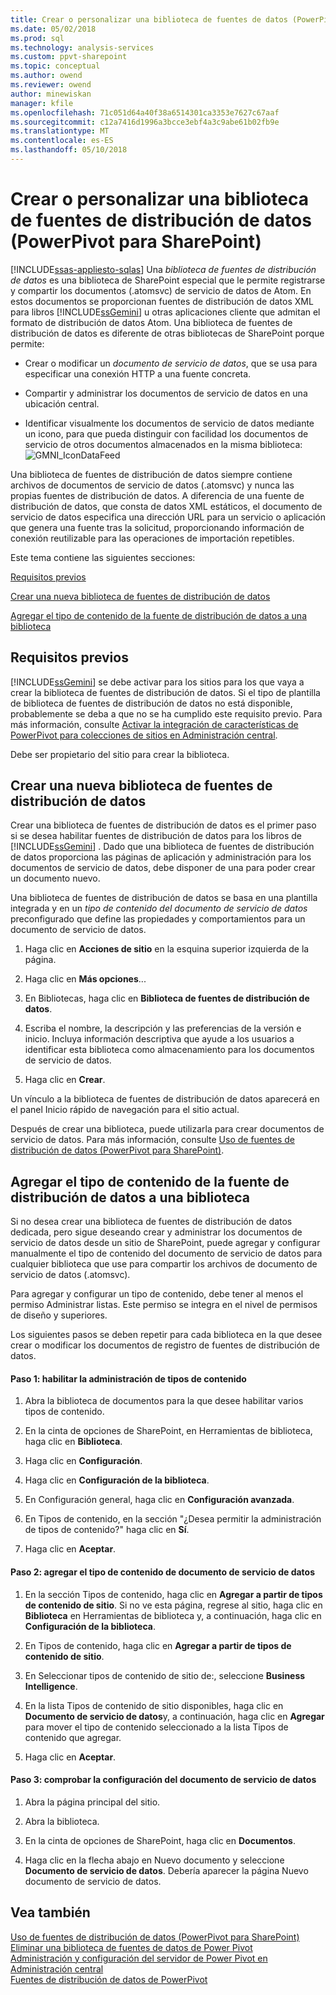 ```yaml
---
title: Crear o personalizar una biblioteca de fuentes de datos (PowerPivot para SharePoint) | Documentos de Microsoft
ms.date: 05/02/2018
ms.prod: sql
ms.technology: analysis-services
ms.custom: ppvt-sharepoint
ms.topic: conceptual
ms.author: owend
ms.reviewer: owend
author: minewiskan
manager: kfile
ms.openlocfilehash: 71c051d64a40f38a6514301ca3353e7627c67aaf
ms.sourcegitcommit: c12a7416d1996a3bcce3ebf4a3c9abe61b02fb9e
ms.translationtype: MT
ms.contentlocale: es-ES
ms.lasthandoff: 05/10/2018
---
```

# <a name="create-or-customize-a-data-feed-library-power-pivot-for-sharepoint"></a>Crear o personalizar una biblioteca de fuentes de distribución de datos (PowerPivot para SharePoint)
[!INCLUDE[ssas-appliesto-sqlas](../../includes/ssas-appliesto-sqlas.md)]
  Una *biblioteca de fuentes de distribución de datos* es una biblioteca de SharePoint especial que le permite registrarse y compartir los documentos (.atomsvc) de servicio de datos de Atom. En estos documentos se proporcionan fuentes de distribución de datos XML para libros [!INCLUDE[ssGemini](../../includes/ssgemini-md.md)] u otras aplicaciones cliente que admitan el formato de distribución de datos Atom. Una biblioteca de fuentes de distribución de datos es diferente de otras bibliotecas de SharePoint porque permite:  
  
-   Crear o modificar un *documento de servicio de datos*, que se usa para especificar una conexión HTTP a una fuente concreta.  
  
-   Compartir y administrar los documentos de servicio de datos en una ubicación central.  
  
-   Identificar visualmente los documentos de servicio de datos mediante un icono, para que pueda distinguir con facilidad los documentos de servicio de otros documentos almacenados en la misma biblioteca: ![GMNI_IconDataFeed](../../analysis-services/power-pivot-sharepoint/media/gmni-icondatafeed.gif "GMNI_IconDataFeed")  
  
 Una biblioteca de fuentes de distribución de datos siempre contiene archivos de documentos de servicio de datos (.atomsvc) y nunca las propias fuentes de distribución de datos. A diferencia de una fuente de distribución de datos, que consta de datos XML estáticos, el documento de servicio de datos especifica una dirección URL para un servicio o aplicación que genera una fuente tras la solicitud, proporcionando información de conexión reutilizable para las operaciones de importación repetibles.  
  
 Este tema contiene las siguientes secciones:  
  
 [Requisitos previos](#prereq)  
  
 [Crear una nueva biblioteca de fuentes de distribución de datos](#createlib)  
  
 [Agregar el tipo de contenido de la fuente de distribución de datos a una biblioteca](#addtolib)  
  
##  <a name="prereq"></a> Requisitos previos  
 [!INCLUDE[ssGemini](../../includes/ssgemini-md.md)] se debe activar para los sitios para los que vaya a crear la biblioteca de fuentes de distribución de datos. Si el tipo de plantilla de biblioteca de fuentes de distribución de datos no está disponible, probablemente se deba a que no se ha cumplido este requisito previo. Para más información, consulte [Activar la integración de características de PowerPivot para colecciones de sitios en Administración central](../../analysis-services/power-pivot-sharepoint/activate-power-pivot-integration-for-site-collections-in-ca.md).  
  
 Debe ser propietario del sitio para crear la biblioteca.  
  
##  <a name="createlib"></a> Crear una nueva biblioteca de fuentes de distribución de datos  
 Crear una biblioteca de fuentes de distribución de datos es el primer paso si se desea habilitar fuentes de distribución de datos para los libros de [!INCLUDE[ssGemini](../../includes/ssgemini-md.md)] . Dado que una biblioteca de fuentes de distribución de datos proporciona las páginas de aplicación y administración para los documentos de servicio de datos, debe disponer de una para poder crear un documento nuevo.  
  
 Una biblioteca de fuentes de distribución de datos se basa en una plantilla integrada y en un *tipo de contenido del documento de servicio de datos* preconfigurado que define las propiedades y comportamientos para un documento de servicio de datos.  
  
1.  Haga clic en **Acciones de sitio** en la esquina superior izquierda de la página.  
  
2.  Haga clic en **Más opciones**...  
  
3.  En Bibliotecas, haga clic en **Biblioteca de fuentes de distribución de datos**.  
  
4.  Escriba el nombre, la descripción y las preferencias de la versión e inicio. Incluya información descriptiva que ayude a los usuarios a identificar esta biblioteca como almacenamiento para los documentos de servicio de datos.  
  
5.  Haga clic en **Crear**.  
  
 Un vínculo a la biblioteca de fuentes de distribución de datos aparecerá en el panel Inicio rápido de navegación para el sitio actual.  
  
 Después de crear una biblioteca, puede utilizarla para crear documentos de servicio de datos. Para más información, consulte [Uso de fuentes de distribución de datos &#40;PowerPivot para SharePoint&#41;](../../analysis-services/power-pivot-sharepoint/use-data-feeds-power-pivot-for-sharepoint.md).  
  
##  <a name="addtolib"></a> Agregar el tipo de contenido de la fuente de distribución de datos a una biblioteca  
 Si no desea crear una biblioteca de fuentes de distribución de datos dedicada, pero sigue deseando crear y administrar los documentos de servicio de datos desde un sitio de SharePoint, puede agregar y configurar manualmente el tipo de contenido del documento de servicio de datos para cualquier biblioteca que use para compartir los archivos de documento de servicio de datos (.atomsvc).  
  
 Para agregar y configurar un tipo de contenido, debe tener al menos el permiso Administrar listas. Este permiso se integra en el nivel de permisos de diseño y superiores.  
  
 Los siguientes pasos se deben repetir para cada biblioteca en la que desee crear o modificar los documentos de registro de fuentes de distribución de datos.  
  
#### <a name="step-1-enable-content-type-management"></a>Paso 1: habilitar la administración de tipos de contenido  
  
1.  Abra la biblioteca de documentos para la que desee habilitar varios tipos de contenido.  
  
2.  En la cinta de opciones de SharePoint, en Herramientas de biblioteca, haga clic en **Biblioteca**.  
  
3.  Haga clic en **Configuración**.  
  
4.  Haga clic en **Configuración de la biblioteca**.  
  
5.  En Configuración general, haga clic en **Configuración avanzada**.  
  
6.  En Tipos de contenido, en la sección "¿Desea permitir la administración de tipos de contenido?" haga clic en **Sí**.  
  
7.  Haga clic en **Aceptar**.  
  
#### <a name="step-2-add-the-data-service-document-content-type"></a>Paso 2: agregar el tipo de contenido de documento de servicio de datos  
  
1.  En la sección Tipos de contenido, haga clic en **Agregar a partir de tipos de contenido de sitio**. Si no ve esta página, regrese al sitio, haga clic en **Biblioteca** en Herramientas de biblioteca y, a continuación, haga clic en **Configuración de la biblioteca**.  
  
2.  En Tipos de contenido, haga clic en **Agregar a partir de tipos de contenido de sitio**.  
  
3.  En Seleccionar tipos de contenido de sitio de:, seleccione **Business Intelligence**.  
  
4.  En la lista Tipos de contenido de sitio disponibles, haga clic en **Documento de servicio de datos**y, a continuación, haga clic en **Agregar** para mover el tipo de contenido seleccionado a la lista Tipos de contenido que agregar.  
  
5.  Haga clic en **Aceptar**.  
  
#### <a name="step-3-verify-data-service-document-configuration"></a>Paso 3: comprobar la configuración del documento de servicio de datos  
  
1.  Abra la página principal del sitio.  
  
2.  Abra la biblioteca.  
  
3.  En la cinta de opciones de SharePoint, haga clic en **Documentos**.  
  
4.  Haga clic en la flecha abajo en Nuevo documento y seleccione **Documento de servicio de datos**. Debería aparecer la página Nuevo documento de servicio de datos.  
  
## <a name="see-also"></a>Vea también  
 [Uso de fuentes de distribución de datos &#40;PowerPivot para SharePoint&#41;](../../analysis-services/power-pivot-sharepoint/use-data-feeds-power-pivot-for-sharepoint.md)   
 [Eliminar una biblioteca de fuentes de datos de Power Pivot](../../analysis-services/power-pivot-sharepoint/delete-a-power-pivot-data-feed-library.md)   
 [Administración y configuración del servidor de Power Pivot en Administración central](../../analysis-services/power-pivot-sharepoint/power-pivot-server-administration-and-configuration-in-central-administration.md)   
 [Fuentes de distribución de datos de PowerPivot](../../analysis-services/power-pivot-sharepoint/power-pivot-data-feeds.md)  
  
  
